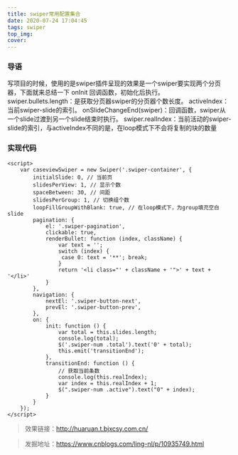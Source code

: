 ```yaml
---
title: swiper常用配置集合
date: 2020-07-24 17:04:45
tags: swiper
top_img: 
cover: 
---
```


### 导语
写项目的时候，使用的是swiper插件呈现的效果是一个swiper要实现两个分页器，下面就来总结一下
onInit 回调函数，初始化后执行。
swiper.bullets.length：是获取分页器swiper的分页器个数长度。
activeIndex：当前swiper-slide的索引。
onSlideChangeEnd(swiper)：回调函数，swiper从一个slide过渡到另一个slide结束时执行。
swiper.realIndex：当前活动的swiper-slide的索引，与activeIndex不同的是，在loop模式下不会将复制的块的数量

### 实现代码
```
<script>
    var caseviewSwiper = new Swiper('.swiper-container', {
        initialSlide: 0, // 当前页
        slidesPerView: 1, // 显示个数
        spaceBetween: 30, // 间距
        slidesPerGroup: 1, // 切换组个数
        loopFillGroupWithBlank: true, // 在loop模式下，为group填充空白slide
        pagination: {
            el: '.swiper-pagination',
            clickable: true,
            renderBullet: function (index, className) {
                var text = '';
                switch (index) {
                 case 0: text = '**'; break;
                }
                return '<li class="' + className + '">' + text + '</li>'
            }
        },
        navigation: {
            nextEl: '.swiper-button-next',
            prevEl: '.swiper-button-prev',
        },
        on: {
            init: function () {
                var total = this.slides.length;
                console.log(total);
                $('.swiper-num .total').text('0' + total);
                this.emit('transitionEnd');
            },
            transitionEnd: function () {
                // 获取当前条数
                console.log(this.realIndex);
                var index = this.realIndex + 1;
                $(".swiper-num .active").text("0" + index);
            }
        }
    });
</script>
```

> 效果链接：http://huaruan.t.bjxcsy.com.cn/

> 发掘地址：https://www.cnblogs.com/ling-nl/p/10935749.html